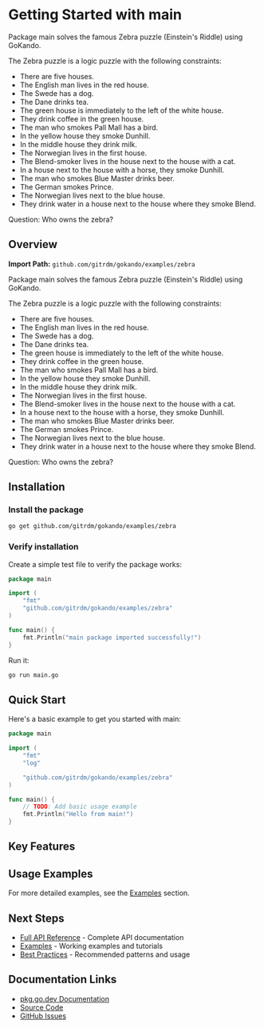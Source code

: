 # Getting Started with main

Package main solves the famous Zebra puzzle (Einstein's Riddle) using GoKando.

The Zebra puzzle is a logic puzzle with the following constraints:
  - There are five houses.
  - The English man lives in the red house.
  - The Swede has a dog.
  - The Dane drinks tea.
  - The green house is immediately to the left of the white house.
  - They drink coffee in the green house.
  - The man who smokes Pall Mall has a bird.
  - In the yellow house they smoke Dunhill.
  - In the middle house they drink milk.
  - The Norwegian lives in the first house.
  - The Blend-smoker lives in the house next to the house with a cat.
  - In a house next to the house with a horse, they smoke Dunhill.
  - The man who smokes Blue Master drinks beer.
  - The German smokes Prince.
  - The Norwegian lives next to the blue house.
  - They drink water in a house next to the house where they smoke Blend.

Question: Who owns the zebra?


## Overview

**Import Path:** `github.com/gitrdm/gokando/examples/zebra`

Package main solves the famous Zebra puzzle (Einstein's Riddle) using GoKando.

The Zebra puzzle is a logic puzzle with the following constraints:
  - There are five houses.
  - The English man lives in the red house.
  - The Swede has a dog.
  - The Dane drinks tea.
  - The green house is immediately to the left of the white house.
  - They drink coffee in the green house.
  - The man who smokes Pall Mall has a bird.
  - In the yellow house they smoke Dunhill.
  - In the middle house they drink milk.
  - The Norwegian lives in the first house.
  - The Blend-smoker lives in the house next to the house with a cat.
  - In a house next to the house with a horse, they smoke Dunhill.
  - The man who smokes Blue Master drinks beer.
  - The German smokes Prince.
  - The Norwegian lives next to the blue house.
  - They drink water in a house next to the house where they smoke Blend.

Question: Who owns the zebra?


## Installation

### Install the package

```bash
go get github.com/gitrdm/gokando/examples/zebra
```

### Verify installation

Create a simple test file to verify the package works:

```go
package main

import (
    "fmt"
    "github.com/gitrdm/gokando/examples/zebra"
)

func main() {
    fmt.Println("main package imported successfully!")
}
```

Run it:

```bash
go run main.go
```

## Quick Start

Here's a basic example to get you started with main:

```go
package main

import (
    "fmt"
    "log"

    "github.com/gitrdm/gokando/examples/zebra"
)

func main() {
    // TODO: Add basic usage example
    fmt.Println("Hello from main!")
}
```

## Key Features

## Usage Examples

For more detailed examples, see the [Examples](../examples/README.md) section.

## Next Steps

- [Full API Reference](../api-reference/main.md) - Complete API documentation
- [Examples](../examples/README.md) - Working examples and tutorials
- [Best Practices](../guides/main/best-practices.md) - Recommended patterns and usage

## Documentation Links

- [pkg.go.dev Documentation](https://pkg.go.dev/github.com/gitrdm/gokando/examples/zebra)
- [Source Code](https://github.com/gitrdm/gokando/tree/master/examples/zebra)
- [GitHub Issues](https://github.com/gitrdm/gokando/issues)
